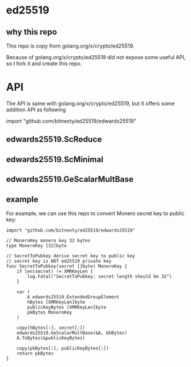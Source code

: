 # ed25519

## why this repo

This repo is copy from golang.org/x/crypto/ed25519.

Because of golang.org/x/crypto/ed25519 did not expose some useful API, so I fork it and create this repo.

# API

The API is same with golang.org/x/crypto/ed25519, but it offers some addition API as following

import "github.com/bitnexty/ed25519/edwards25519"

## edwards25519.ScReduce

## edwards25519.ScMinimal

## edwards25519.GeScalarMultBase

## example

For example, we can use this repo to convert Monero secret key to public key:

```
import "github.com/bitnexty/ed25519/edwards25519"

// MoneroKey monero key 32 bytes
type MoneroKey [32]byte

// SecretToPubkey derive secret key to public key
// secret key is NOT ed25519 private key
func SecretToPubkey(secret []byte) MoneroKey {
	if len(secret) != XMRKeyLen {
		log.Fatal("SecretToPubkey: secret length should be 32")
	}

	var (
		A edwards25519.ExtendedGroupElement
		hBytes [XMRKeyLen]byte
		publicKeyBytes [XMRKeyLen]byte
		pkBytes MoneroKey
	)

	copy(hBytes[:], secret[:])
	edwards25519.GeScalarMultBase(&A, &hBytes)
	A.ToBytes(&publicKeyBytes)

	copy(pkBytes[:], publicKeyBytes[:])
	return pkBytes
}
```
